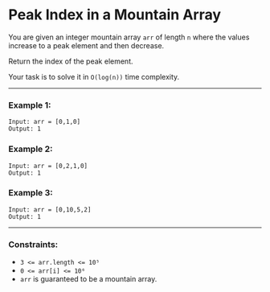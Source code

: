 # Peak Index in a Mountain Array

You are given an integer mountain array `arr` of length `n` where the values increase to a peak element and then decrease.

Return the index of the peak element.

Your task is to solve it in `O(log(n))` time complexity.

---

### Example 1:
```
Input: arr = [0,1,0]
Output: 1
```

### Example 2:
```
Input: arr = [0,2,1,0]
Output: 1
```

### Example 3:
```
Input: arr = [0,10,5,2]
Output: 1
```

---

### Constraints:
- `3 <= arr.length <= 10⁵`
- `0 <= arr[i] <= 10⁶`
- `arr` is guaranteed to be a mountain array.
